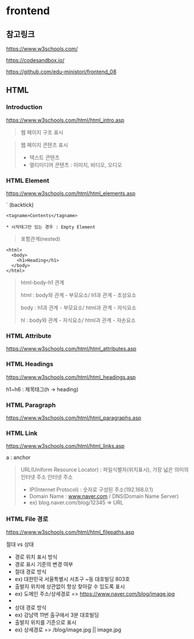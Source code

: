# frontend

## 참고링크

https://www.w3schools.com/

https://codesandbox.io/

https://github.com/edu-ministori/frontend_08

## HTML

### Introduction

https://www.w3schools.com/html/html_intro.asp

> 웹 페이지 구조 표시

> 웹 페이지 콘텐츠 표시
> - 텍스트 콘텐츠
> - 멀티미디어 콘텐츠 : 이미지, 비디오, 오디오

### HTML Element

https://www.w3schools.com/html/html_elements.asp

` (backtick)
```
<tagname>Contents</tagname>

* 시작태그만 있는 경우 : Empty Element
```

> 포함관계(nested)
```
<html>
  <body>
    <h1>Heading</h1>
  </body>
</html>
```

> html-body-h1 관계
> 
> html : body와 관계 - 부모요소/ h1과 관계 - 조상요소
> 
> body : h1과 관계 - 부모요소/ html과 관계 - 자식요소
> 
> hl : body와 관계 - 자식요소/ html과 관계 - 자손요소


### HTML Attribute

https://www.w3schools.com/html/html_attributes.asp

### HTML Headings

https://www.w3schools.com/html/html_headings.asp

h1~h6 : 제목태그(h -> heading)

### HTML Paragraph

https://www.w3schools.com/html/html_paragraphs.asp

### HTML Link

https://www.w3schools.com/html/html_links.asp

a : anchor 

> URL(Uniform Resource Locator) : 파일식별자(위치표시), 가장 넓은 의미의 인터넷 주소 
> 인터넷 주소 
> - IP(Internet Protocol) : 숫자로 구성된 주소(192.168.0.1)
> - Domain Name : www.naver.com / DNS(Domain Name Server)
> - ex) blog.naver.com/blog/12345 => URL

### HTML File 경로

https://www.w3schools.com/html/html_filepaths.asp

절대 vs 상대
- 경로 위치 표시 방식
- 경로 표시 기준의 변경 여부
- 절대 경로 방식
- ex) 대한민국 서울특별시 서초구 ~동 대호빌딩 803호 
- 출발지 위치에 상관없이 항상 찾아갈 수 있도록 표시
- ex) 도메인 주소/상세경로 => https://www.naver.com/blog/image.jpg
- 
- 상대 경로 방식
- ex) 강남역 11번 출구에서 3분 대호빌딩 
- 출발지 위치를 기준으로 표시
- ex) 상세경로 => /blog/image.jpg  ||  image.jpg


